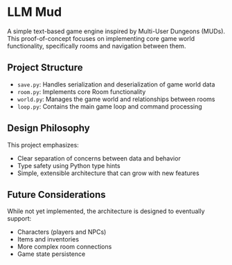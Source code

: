 # LLM Mud

A simple text-based game engine inspired by Multi-User Dungeons (MUDs). This proof-of-concept focuses on implementing core game world functionality, specifically rooms and navigation between them.


## Project Structure
- `save.py`: Handles serialization and deserialization of game world data
- `room.py`: Implements core Room functionality
- `world.py`: Manages the game world and relationships between rooms
- `loop.py`: Contains the main game loop and command processing

## Design Philosophy

This project emphasizes:
- Clear separation of concerns between data and behavior
- Type safety using Python type hints
- Simple, extensible architecture that can grow with new features

## Future Considerations

While not yet implemented, the architecture is designed to eventually support:
- Characters (players and NPCs)
- Items and inventories
- More complex room connections
- Game state persistence
